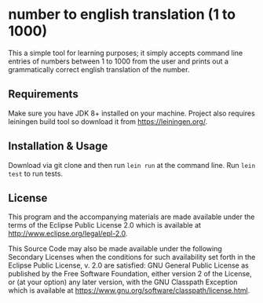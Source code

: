# number to english translation (1 to 1000)

This a simple tool for learning purposes; it simply accepts command line entries of numbers between 1 to 1000 from the user and prints out a grammatically correct english translation of the number. 

## Requirements
Make sure you have JDK 8+ installed on your machine. Project also requires leiningen build tool so download it from https://leiningen.org/. 

## Installation & Usage
Download via git clone and then run `lein run` at the command line. Run `lein test` to run tests.

## License


This program and the accompanying materials are made available under the
terms of the Eclipse Public License 2.0 which is available at
http://www.eclipse.org/legal/epl-2.0.

This Source Code may also be made available under the following Secondary
Licenses when the conditions for such availability set forth in the Eclipse
Public License, v. 2.0 are satisfied: GNU General Public License as published by
the Free Software Foundation, either version 2 of the License, or (at your
option) any later version, with the GNU Classpath Exception which is available
at https://www.gnu.org/software/classpath/license.html.
